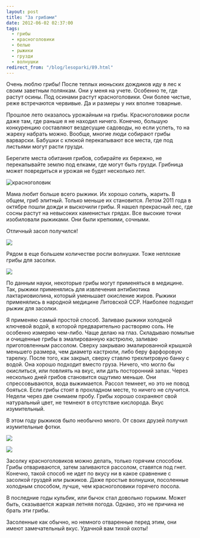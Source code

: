 ```yaml
---
layout: post
title: "За грибами"
date: 2012-06-02 02:37:00
tags:
  - грибы
  - красноголовики
  - белые
  - рыжики
  - грузди
  - волнушки
redirect_from: "/blog/lesoparki/89.html"
---
```

Очень люблю грибы! После теплых июньских дождиков иду в лес к своим
заветным полянкам. Они у меня на учете. Особенно те, где растут осины.
Под осинами растут красноголовики. Они более чистые, реже встречаются
червивые. Да и размеры у них вполне товарные.

Прошлое лето оказалось урожайным на грибы. Красноголовики росли даже
там, где раньше я не находил ничего. Конечно, большую конкуренцию
составляют вездесущие садоводы, но если успеть, то на жареху набрать
можно. Вообще, многие люди собирают грибы варварски. Бабушки с клюкой
перекапывают все места, где под листьями могут расти грузди.

Берегите места обитания грибов, собирайте их бережно, не перекапывайте
землю под елками, где могут быть грузди. Грибница может повредиться и
урожая не будет несколько лет.

![красноголовик](http://fishingguru.ru/uploads/images/00/00/01/2012/06/01/9adf80.jpg)

Мама любит больше всего рыжики. Их хорошо солить, жарить. В общем, гриб
элитный. Только меньше их становится. Летом 2011 года в октябре пошли
дожди и выскочили грибы. Я нашел прекрасный лес, где сосны растут на
невысоких каменистых грядах. Все высокие точки изобиловали рыжиками. Они
были крепкими, сочными.

Отличный засол получился!

![](http://fishingguru.ru/uploads/images/00/00/01/2012/06/01/1150c6.jpg)

Рядом в еще большем количестве росли волнушки. Тоже неплохие грибы для
засолки.

![](http://fishingguru.ru/uploads/images/00/00/01/2012/06/01/bbb223.jpg)

По данным науки, некоторые грибы могут применяться в медицине. Так,
рыжики применялись для извлечения антибиотика лактариовиолина, который
уменьшает окисление жиров. Рыжики применялись в народной медицине
Литовской ССР. Наиболее подходит рыжик для засолки.

Я применяю самый простой способ. Заливаю рыжики холодной ключевой водой,
в которой предварительно растворяю соль. Не особенно измеряю чем-либо.
Чаще делаю на глаз. Складываю помытые и очищенные грибы в эмалированную
кастрюлю, заливаю приготовленным рассолом. Сверху закрываю эмалированной
крышкой меньшего размера, чем диаметр кастрюли, либо беру фарфоровую
тарелку. После того, как закрыл, сверху ставлю трехлитровую банку с
водой. Она хорошо подходит вместо груза. Ничего, что могло бы
окислиться, или повлиять на вкус, или дать посторонний запах. Через
несколько дней грибов становится ощутимо меньше. Они спрессовываются,
вода выжимается. Рассол темнеет, но это не повод бояться. Если грибы
стоят в прохладном месте, то ничего не случится. Недели через две
снимаем пробу. Грибы хорошо сохраняют свой натуральный цвет, не темнеют
в отсутствие кислорода. Вкус изумительный.

В этом году рыжиков было необычно много. От своих друзей получил
изумительные фотки.

![](http://fishingguru.ru/uploads/images/00/00/01/2012/10/27/be15b8.jpg)

![](http://fishingguru.ru/uploads/images/00/00/01/2012/10/27/99f50a.jpg)

Засолку красноголовиков можно делать, только горячим способом. Грибы
отвариваются, затем заливаются рассолом, ставятся под гнет. Конечно,
такой способ не идет по вкусу ни в какое сравнение с засолкой груздей
или рыжиков. Даже простые волнушки, посоленные холодным способом, лучше,
чем красноголовики горячего посола.

В последние годы кульбик, или бычок стал довольно горьким. Может быть,
сказывается жаркая летняя погода. Однако, это не причина не брать эти
грибы.

Засоленные как обычно, но немного отваренные перед этим, они имеют
замечательный вкус. Удачной вам тихой охоты!

